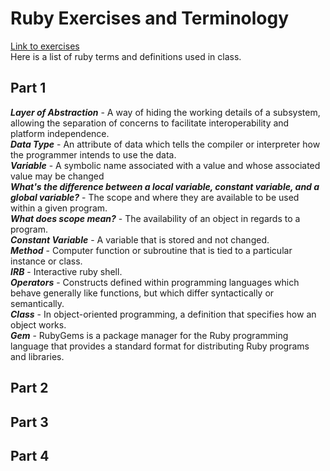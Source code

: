 # Ruby Exercises and Terminology

[Link to exercises](https://github.com/cruzgerman216/CodeLabs-Ruby-on-Rails-Exercises) <br>
Here is a list of ruby terms and definitions used in class.

## Part 1

<em>**Layer of Abstraction**</em> - A way of hiding the working details of a subsystem, allowing the separation of concerns to facilitate interoperability and platform independence. <br>
<em>**Data Type**</em> - An attribute of data which tells the compiler or interpreter how the programmer intends to use the data. <br>
<em>**Variable**</em> - A symbolic name associated with a value and whose associated value may be changed <br>
<em>**What's the difference between a local variable, constant variable, and a global variable?**</em> - The scope and where they are available to be used within a given program. <br>
<em>**What does scope mean?**</em> - The availability of an object in regards to a program. <br>
<em>**Constant Variable**</em> - A variable that is stored and not changed. <br>
<em>**Method**</em> - Computer function or subroutine that is tied to a particular instance or class. <br>
<em>**IRB**</em> - Interactive ruby shell. <br>
<em>**Operators**</em> - Constructs defined within programming languages which behave generally like functions, but which differ syntactically or semantically. <br>
<em>**Class**</em> - In object-oriented programming, a definition that specifies how an object works. <br>
<em>**Gem**</em> - RubyGems is a package manager for the Ruby programming language that provides a standard format for distributing Ruby programs and libraries. <br>

## Part 2

## Part 3

## Part 4
